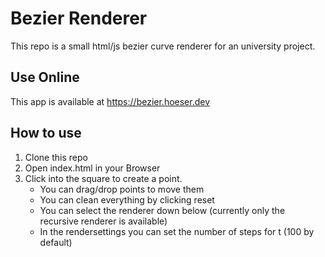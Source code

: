 # Bezier Renderer

This repo is a small html/js bezier curve renderer for an university project.

## Use Online

This app is available at https://bezier.hoeser.dev

## How to use

1. Clone this repo
2. Open index.html in your Browser
3. Click into the square to create a point.
    - You can drag/drop points to move them
    - You can clean everything by clicking reset
    - You can select the renderer down below (currently only the recursive renderer is available)
    - In the rendersettings you can set the number of steps for t (100 by default)